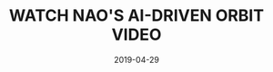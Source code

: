---
title: WATCH NAO'S AI-DRIVEN ORBIT VIDEO
link: https://www.somekindofawesome.com/journal/2019/4/29/watch-naos-ai-driven-orbit-video
date: 2019-04-29
thumb_image: images/press/somekindofawesome.jpg
thumb_image_alt: Some Kind Of Awesome logo
related_project: /projects/nao-orbit
layout: press
---